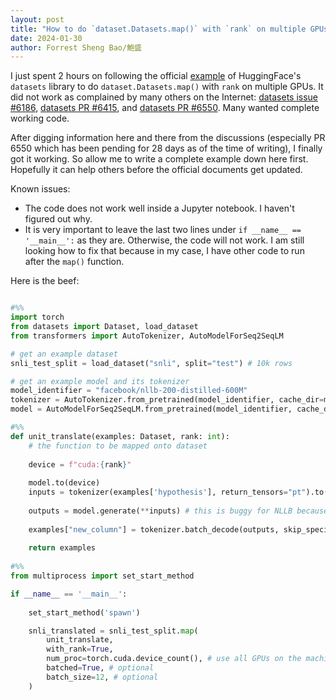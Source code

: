 ```yaml
---
layout: post
title: "How to do `dataset.Datasets.map()` with `rank` on multiple GPUs"
date: 2024-01-30
author: Forrest Sheng Bao/鮑盛
---
```


I just spent 2 hours on following the official [example](https://huggingface.co/docs/datasets/main/en/process#multiprocessing) of HuggingFace's `datasets` library to do `dataset.Datasets.map()` with `rank` on multiple GPUs. It did not work as complained by many others on the Internet: [datasets issue #6186](https://github.com/huggingface/datasets/issues/6186), [datasets PR #6415](https://github.com/huggingface/datasets/pull/6415), and [datasets PR #6550](https://github.com/huggingface/datasets/pull/6550). Many wanted complete working code. 

After digging information here and there from the discussions (especially PR 6550 which has been pending for 28 days as of the time of writing), I finally got it working. So allow me to write a complete example down here first. Hopefully it can help others before the official documents get updated. 

Known issues: 
* The code does not work well inside a Jupyter notebook. I haven't figured out why. 
* It is very important to leave the last two lines under `if __name__ == '__main__':` as they are. Otherwise, the code will not work. I am still looking how to fix that because in my case, I have other code to run after the `map()` function.

Here is the beef: 

```python

#%% 
import torch 
from datasets import Dataset, load_dataset
from transformers import AutoTokenizer, AutoModelForSeq2SeqLM 

# get an example dataset
snli_test_split = load_dataset("snli", split="test") # 10k rows 

# get an example model and its tokenizer 
model_identifier = "facebook/nllb-200-distilled-600M"
tokenizer = AutoTokenizer.from_pretrained(model_identifier, cache_dir=model_cache_dir)
model = AutoModelForSeq2SeqLM.from_pretrained(model_identifier, cache_dir = model_cache_dir)

#%% 
def unit_translate(examples: Dataset, rank: int): 
    # the function to be mapped onto dataset 
        
    device = f"cuda:{rank}"
    
    model.to(device)
    inputs = tokenizer(examples['hypothesis'], return_tensors="pt").to(device)
    
    outputs = model.generate(**inputs) # this is buggy for NLLB because BOS token is not set but it is enough to show the idea of mapping with rank
    
    examples["new_column"] = tokenizer.batch_decode(outputs, skip_special_tokens=True)
    
    return examples 
    
#%% 
from multiprocess import set_start_method

if __name__ == '__main__':
        
    set_start_method('spawn')

    snli_translated = snli_test_split.map(
        unit_translate, 
        with_rank=True,
        num_proc=torch.cuda.device_count(), # use all GPUs on the machine
        batched=True, # optional
        batch_size=12, # optional 
    )

```